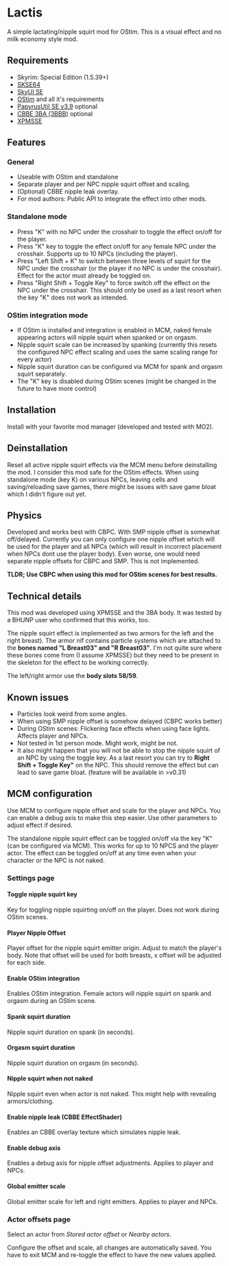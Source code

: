 # Lactis
A simple lactating/nipple squirt mod for OStim. This is a visual effect and no milk economy style mod.

## Requirements
+ Skyrim: Special Edition (1.5.39+)
+ [SKSE64](https://skse.silverlock.org/) 
+ [SkyUI SE](https://www.nexusmods.com/skyrimspecialedition/mods/12604)
+ [OStim](https://www.nexusmods.com/skyrimspecialedition/mods/40725) and all it's requirements
+ [PapyrusUtil SE v3.9](https://www.nexusmods.com/skyrimspecialedition/mods/13048?tab=files) optional
+ [CBBE 3BA (3BBB)](https://www.nexusmods.com/skyrimspecialedition/mods/30174) optional
+ [XPMSSE](https://www.nexusmods.com/skyrimspecialedition/mods/1988?tab=files)

## Features

### General
+ Useable with OStim and standalone
+ Separate player and per NPC nipple squirt offset and scaling.
+ (Optional) CBBE nipple leak overlay. 
+ For mod authors: Public API to integrate the effect into other mods.

### Standalone mode
+ Press "K" with no NPC under the crosshair to toggle the effect on/off for the player.
+ Press "K" key to toggle the effect on/off for any female NPC under the crosshair. Supports up to 10 NPCs (including the player).
+ Press "Left Shift + K" to switch between three levels of squirt for the NPC under the crosshair (or the player if no NPC is under the crosshair). Effect for the actor must already be toggled on.
+ Press "Right Shift + Toggle Key" to force switch off the effect on the NPC under the crosshair. This should only be used as a last resort when the key "K" does not work as intended.

### OStim integration mode
+ If OStim is installed and integration is enabled in MCM, naked female appearing actors will nipple squirt when spanked or on orgasm.
+ Nipple squirt scale can be increased by spanking (currently this resets the configured NPC effect scaling and uses the same scaling range for every actor)
+ Nipple squirt duration can be configured via MCM for spank and orgasm squirt separately.
+ The "K" key is disabled during OStim scenes (might be changed in the future to have more control)

## Installation
Install with your favorite mod manager (developed and tested with MO2).

## Deinstallation
Reset all active nipple squirt effects via the MCM menu before deinstalling the mod. 
I consider this mod safe for the OStim effects.
When using standalone mode (key K) on various NPCs, leaving cells and saving/reloading save games, there might be issues with save game bloat which I didn't figure out yet. 

## Physics
Developed and works best with CBPC. With SMP nipple offset is somewhat off/delayed.
Currently you can only configure one nipple offset which will be used for the player and all NPCs (which will result in incorrect placement when NPCs dont use the player body). Even worse, one would need separate nipple offsets for CBPC and SMP. This is not implemented. 

**TLDR; Use CBPC when using this mod for OStim scenes for best results.**

## Technical details
This mod was developed using XPMSSE and the 3BA body. It was tested by a BHUNP user who confirmed that this works, too.

The nipple squirt effect is implemented as two armors for the left and the right breast). The armor nif contains particle systems which are attached to the **bones named "L Breast03" and "R Breast03"**. I'm not quite sure where these bones come from (I assume XPMSSE) but they need to be present in the skeleton for the effect to be working correctly.

The left/right armor use the **body slots 58/59**.

## Known issues
+ Particles look weird from some angles.
+ When using SMP nipple offset is somehow delayed (CBPC works better)
+ During OStim scenes: Flickering face effects when using face lights. Affects player and NPCs.
+ Not tested in 1st person mode. Might work, might be not.
+ It also might happen that you will not be able to stop the nipple squirt of an NPC by using the toggle key. As a last resort you can try to **Right Shift + Toggle Key"** on the NPC. This should remove the effect but can lead to save game bloat. (feature will be available in >v0.31)

## MCM configuration
Use MCM to configure nipple offset and scale for the player and NPCs. You can enable a debug axis to make this step easier.
Use other parameters to adjust effect if desired.

The standalone nipple squirt effect can be toggled on/off via the key "K" (can be configured via MCM). This works for up to 10 NPCS and the player actor. The effect can be toggled on/off at any time even when your character or the NPC is not naked.

### Settings page

#### Toggle nipple squirt key
Key for toggling nipple squirting on/off on the player. Does not work during OStim scenes.

#### Player Nipple Offset
Player offset for the nipple squirt emitter origin. Adjust to match the player's body. Note that offset will be used for both breasts, x offset will be adjusted for each side.

#### Enable OStim integration
Enables OStim integration. Female actors will nipple squirt on spank and orgasm during an OStim scene.

#### Spank squirt duration
Nipple squirt duration on spank (in seconds).

#### Orgasm squirt duration
Nipple squirt duration on orgasm (in seconds).

#### Nipple squirt when not naked
Nipple squirt even when actor is not naked. This might help with revealing armors/clothing.

#### Enable nipple leak (CBBE EffectShader)
Enables an CBBE overlay texture which simulates nipple leak.

#### Enable debug axis
Enables a debug axis for nipple offset adjustments. Applies to player and NPCs.

#### Global emitter scale
Global emitter scale for left and right emitters. Applies to player and NPCs.

### Actor offsets page

Select an actor from *Stored actor offset* or *Nearby actors*.

Configure the offset and scale, all changes are automatically saved. You have to exit MCM and re-toggle the effect to have the new values applied.

